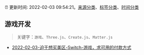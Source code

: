 :alarm_clock: 更新时间: 2022-02-03 09:54:21。[来源分类](../README.md)、[标签分类](../TAGS.md)、[时间分类](../TIMELINE.md)

## 游戏开发


> 关键字：`游戏`、`Three.js`、`Create.js`、`Matter.js`



- [2022-02-03-迫于想买美区-Switch-游戏，求可用的付款方式](https://www.v2ex.com/t/831749) 